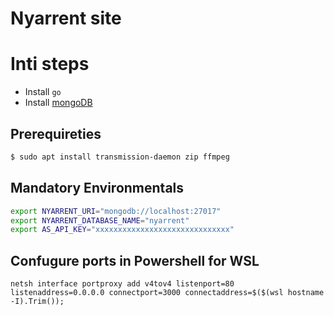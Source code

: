 # Nyarrent site

# Inti steps
- Install `go`
- Install [mongoDB](https://www.mongodb.com/docs/manual/tutorial/install-mongodb-on-ubuntu/)

## Prerequireties
```sh
$ sudo apt install transmission-daemon zip ffmpeg
```

## Mandatory Environmentals
```bash
export NYARRENT_URI="mongodb://localhost:27017"
export NYARRENT_DATABASE_NAME="nyarrent"
export AS_API_KEY="xxxxxxxxxxxxxxxxxxxxxxxxxxxxxx"
```

## Confugure ports in Powershell for WSL
```
netsh interface portproxy add v4tov4 listenport=80 listenaddress=0.0.0.0 connectport=3000 connectaddress=$($(wsl hostname -I).Trim());
```
